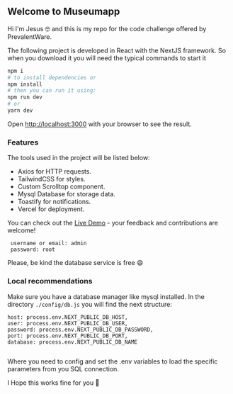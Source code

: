 

## Welcome to Museumapp

Hi I'm Jesus :nerd_face: and this is my repo for the code challenge offered by PrevalentWare.

The following project is developed in React with the NextJS framework.
So when you download it you will need the typical commands to start it

```bash
npm i
# to install dependencies or 
npm install
# then you can run it using:
npm run dev
# or
yarn dev
```

Open [http://localhost:3000](http://localhost:3000) with your browser to see the result.

### Features

The tools used in the project will be listed below:

- Axios for HTTP requests.
- TailwindCSS for styles.
- Custom Scrolltop component.
- Mysql Database for storage data.
- Toastify for notifications.
- Vercel for deployment.

You can check out the [Live Demo](https://museum-app-gamma.vercel.app/) - your feedback and contributions are welcome!

```
 username or email: admin
 password: root
```

Please, be kind the database service is free :smile:

### Local recommendations

Make sure you have a database manager like mysql installed.
In the directory ``` ./config/db.js ``` you will find the next structure:
```
host: process.env.NEXT_PUBLIC_DB_HOST,
user: process.env.NEXT_PUBLIC_DB_USER,
password: process.env.NEXT_PUBLIC_DB_PASSWORD,
port: process.env.NEXT_PUBLIC_DB_PORT,
database: process.env.NEXT_PUBLIC_DB_NAME
    
```
Where you need to config and set the .env variables to load the specific parameters from you SQL connection.

I Hope this works fine for you :robot:
